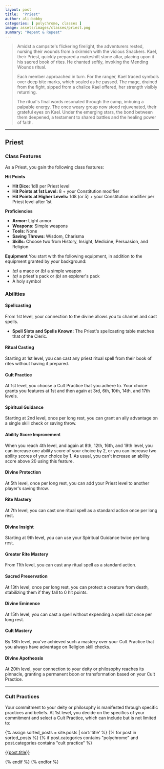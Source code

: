 ```yaml
---
layout: post
title:  "Priest"
author: ali-bobby
categories: [ polychrome, classes ]
image: assets/images/classes/priest.png
summary: "Repent & Repeat"
---
```




> Amidst a campsite's flickering firelight, the adventurers rested, nursing their wounds from a skirmish with the vicious Snackers. Kael, their Priest, quickly prepared a makeshift stone altar, placing upon it his sacred book of rites. He chanted softly, invoking the Mending Wounds ritual.
>
> Each member approached in turn. For the ranger, Kael traced symbols over deep bite marks, which sealed as he passed. The mage, drained from the fight, sipped from a chalice Kael offered, her strength visibly returning.
>
> The ritual's final words resonated through the camp, imbuing a palpable energy. The once weary group now stood rejuvenated, their grateful eyes on Kael. Under the emerging stars, the bond between them deepened, a testament to shared battles and the healing power of faith.


---

## **Priest**

### **Class Features**

As a Priest, you gain the following class features:

**Hit Points**
- **Hit Dice:** 1d8 per Priest level
- **Hit Points at 1st Level:** 8 + your Constitution modifier
- **Hit Points at Higher Levels:** 1d8 (or 5) + your Constitution modifier per Priest level after 1st

**Proficiencies**
- **Armor:** Light armor
- **Weapons:** Simple weapons
- **Tools:** None
- **Saving Throws:** Wisdom, Charisma
- **Skills:** Choose two from History, Insight, Medicine, Persuasion, and Religion

**Equipment**
You start with the following equipment, in addition to the equipment granted by your background:
- *(a)* a mace or *(b)* a simple weapon
- *(a)* a priest's pack or *(b)* an explorer's pack
- A holy symbol

### **Abilities**

#### **Spellcasting**
From 1st level, your connection to the divine allows you to channel and cast spells.
- **Spell Slots and Spells Known:** The Priest's spellcasting table matches that of the Cleric.

#### **Ritual Casting**
Starting at 1st level, you can cast any priest ritual spell from their book of rites without having it prepared.

#### **Cult Practice**
At 1st level, you choose a Cult Practice that you adhere to. Your choice grants you features at 1st and then again at 3rd, 6th, 10th, 14th, and 17th levels.

#### **Spiritual Guidance**
Starting at 2nd level, once per long rest, you can grant an ally advantage on a single skill check or saving throw.

#### **Ability Score Improvement**
When you reach 4th level, and again at 8th, 12th, 16th, and 19th level, you can increase one ability score of your choice by 2, or you can increase two ability scores of your choice by 1. As usual, you can't increase an ability score above 20 using this feature.

#### **Divine Protection**
At 5th level, once per long rest, you can add your Priest level to another player's saving throw.

#### **Rite Mastery**
At 7th level, you can cast one ritual spell as a standard action once per long rest.

#### **Divine Insight**
Starting at 9th level, you can use your Spiritual Guidance twice per long rest.

#### **Greater Rite Mastery**
From 11th level, you can cast any ritual spell as a standard action.

#### **Sacred Preservation**
At 13th level, once per long rest, you can protect a creature from death, stabilizing them if they fall to 0 hit points.

#### **Divine Eminence**
At 15th level, you can cast a spell without expending a spell slot once per long rest.

#### **Cult Mastery**
By 18th level, you've achieved such a mastery over your Cult Practice that you always have advantage on Religion skill checks.

#### **Divine Apotheosis**
At 20th level, your connection to your deity or philosophy reaches its pinnacle, granting a permanent boon or transformation based on your Cult Practice.

---

### **Cult Practices**

Your commitment to your deity or philosophy is manifested through specific practices and beliefs. At 1st level, you decide on the specifics of your commitment and select a Cult Practice, which can include but is not limited to:


{% assign sorted_posts = site.posts | sort:'title' %}
{% for post in sorted_posts %}
{% if post.categories contains "polychrome" and post.categories contains "cult practice" %}


<a href="{{post.url}}">{{post.title}}</a>

{% endif %}
{% endfor %}

